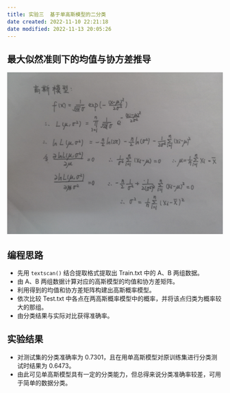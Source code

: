 ```yaml
---
title: 实验三  基于单高斯模型的二分类
date created: 2022-11-10 22:21:18
date modified: 2022-11-13 20:05:26
---
```


## 最大似然准则下的均值与协方差推导

![](IMG_20221110_225401.jpg)

## 编程思路

- 先用 `textscan()` 结合提取格式提取出 Train.txt 中的 A、B 两组数据。
- 由 A、B 两组数据计算对应的高斯模型的均值和协方差矩阵。
- 利用得到的均值和协方差矩阵构建出高斯概率模型。
- 依次比较 Test.txt 中各点在两高斯概率模型中的概率，并将该点归类为概率较大的那组。
- 由分类结果与实际对比获得准确率。

## 实验结果

- 对测试集的分类准确率为 0.7301，且在用单高斯模型对原训练集进行分类测试时结果为 0.6473。
- 由此可见单高斯模型具有一定的分类能力，但总得来说分类准确率较差，可用于简单的数据分类。
